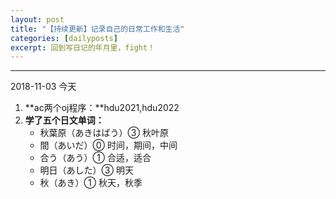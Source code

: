 ```yaml
---
layout: post
title: "【持续更新】记录自己的日常工作和生活"
categories: [dailyposts]
excerpt: 回到写日记的年月里，fight！
---
```

-------------------------
2018-11-03
今天
1. **ac两个oj程序：**hdu2021,hdu2022
2. **学了五个日文单词：**
    - 秋葉原（あきはばう）③ 秋叶原
    - 間（あいだ）⓪ 时间，期间，中间
    - 合う（あう）① 合适，适合
    - 明日（あした）③ 明天
    - 秋（あき）① 秋天，秋季

